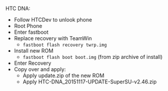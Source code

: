 HTC DNA:

* Follow HTCDev to unlook phone
* Root Phone
* Enter fastboot
* Replace recovery with TeamWin
	* `fastboot flash recovery twrp.img`
* Install new ROM
	* `fastboot flash boot boot.img` (from zip archive of install)
* Enter Recovery
* Copy over and apply: 
    * Apply update.zip of the new ROM
    * Apply HTC-DNA_20151117-UPDATE-SuperSU-v2.46.zip